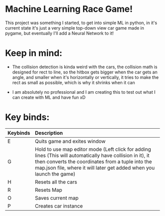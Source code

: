 # Machine Learning Race Game!

This project was something I started, to get into simple ML in python, in it's current state it's just a very simple top-down view car game made in pygame, but eventually I'll add a Neural Network to it!

# Keep in mind:

* The collision detection is kinda weird with the cars, the collision math is designed for rect to line, so the hitbox gets bigger when the car gets an angle, and smaller when it's horizontally or vertically, it tries to make the rect as small as possible, which is why it shrinks when it can

* I am absolutely no professional and I am creating this to test out what I can create with ML and have fun xD

# Key binds: 

| Keybinds      | Description     |
| :------------- | :------------------------------ | 
| E | Quits game and exites window |
| G | Hold to use map editor mode (Left click for adding lines (This will automatically have collision in it), it then converts the coordinates from a tuple into the map.json file, where it will later get added when you launch the game) |
| H | Resets all the cars |
| R | Resets Map |
| O | Saves current map |
| P | Creates car instance |

<!-- * E - to quit game 

* G - hold to use map editor mode (Left click for adding lines (This will automatically have collision in it), it then converts the coordinates from a tuple into the map.json file, where it will later get added when you launch the game)

* H - Resets all the cars

* R - to reset Map 

* O - to save current map 

* P - to create car instance  -->